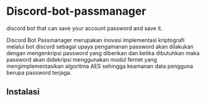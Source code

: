 # Discord-bot-passmanager
discord bot that can save your account password and save it.

Discord Bot Passmanager merupakan inovasi implementasi kriptografi melalui bot discord sebagai upaya pengamanan password akan dilakukan dengan mengenkripsi password yang diberikan dan ketika dibutuhkan maka password akan didekripsi menggunakan modul fernet yang mengimplementasikan algoritma AES sehingga keamanan data pengguna berupa password terjaga.

## Instalasi
